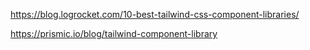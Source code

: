 https://blog.logrocket.com/10-best-tailwind-css-component-libraries/


https://prismic.io/blog/tailwind-component-library
